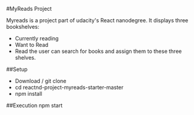 #MyReads Project

Myreads is a project part of udacity's React nanodegree.
It displays three bookshelves:
- Currently reading
- Want to Read
- Read
the user can search for books and assign them to these three shelves.

##Setup
- Download / git clone
- cd reactnd-project-myreads-starter-master
- npm install

##Execution
npm start